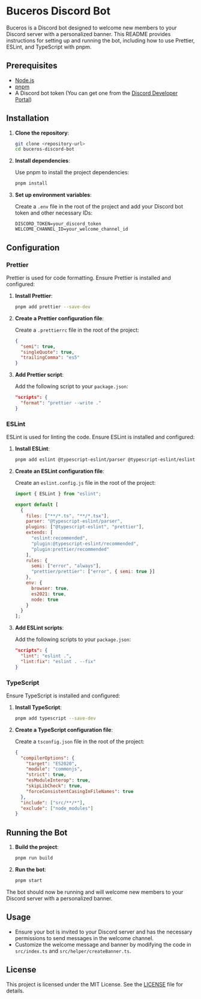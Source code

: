 # Buceros Discord Bot

Buceros is a Discord bot designed to welcome new members to your Discord server with a personalized banner. This README
provides instructions for setting up and running the bot, including how to use Prettier, ESLint, and TypeScript with
pnpm.

## Prerequisites

- [Node.js](https://nodejs.org/)
- [pnpm](https://pnpm.io/)
- A Discord bot token (You can get one from the [Discord Developer Portal](https://discord.com/developers/applications))

## Installation

1. **Clone the repository**:

    ```bash
    git clone <repository-url>
    cd buceros-discord-bot
    ```

2. **Install dependencies**:

   Use pnpm to install the project dependencies:

    ```bash
    pnpm install
    ```

3. **Set up environment variables**:

   Create a `.env` file in the root of the project and add your Discord bot token and other necessary IDs:

    ```env
    DISCORD_TOKEN=your_discord_token
    WELCOME_CHANNEL_ID=your_welcome_channel_id
    ```

## Configuration

### Prettier

Prettier is used for code formatting. Ensure Prettier is installed and configured:

1. **Install Prettier**:

    ```bash
    pnpm add prettier --save-dev
    ```

2. **Create a Prettier configuration file**:

   Create a `.prettierrc` file in the root of the project:

    ```json
    {
      "semi": true,
      "singleQuote": true,
      "trailingComma": "es5"
    }
    ```

3. **Add Prettier script**:

   Add the following script to your `package.json`:

    ```json
    "scripts": {
      "format": "prettier --write ."
    }
    ```

### ESLint

ESLint is used for linting the code. Ensure ESLint is installed and configured:

1. **Install ESLint**:

    ```bash
    pnpm add eslint @typescript-eslint/parser @typescript-eslint/eslint-plugin eslint-config-prettier eslint-plugin-prettier --save-dev
    ```

2. **Create an ESLint configuration file**:

   Create an `eslint.config.js` file in the root of the project:

    ```javascript
    import { ESLint } from "eslint";

    export default [
      {
        files: ["**/*.ts", "**/*.tsx"],
        parser: "@typescript-eslint/parser",
        plugins: ["@typescript-eslint", "prettier"],
        extends: [
          "eslint:recommended",
          "plugin:@typescript-eslint/recommended",
          "plugin:prettier/recommended"
        ],
        rules: {
          semi: ["error", "always"],
          "prettier/prettier": ["error", { semi: true }]
        },
        env: {
          browser: true,
          es2021: true,
          node: true
        }
      }
    ];
    ```

3. **Add ESLint scripts**:

   Add the following scripts to your `package.json`:

    ```json
    "scripts": {
      "lint": "eslint .",
      "lint:fix": "eslint . --fix"
    }
    ```

### TypeScript

Ensure TypeScript is installed and configured:

1. **Install TypeScript**:

    ```bash
    pnpm add typescript --save-dev
    ```

2. **Create a TypeScript configuration file**:

   Create a `tsconfig.json` file in the root of the project:

    ```json
    {
      "compilerOptions": {
        "target": "ES2020",
        "module": "commonjs",
        "strict": true,
        "esModuleInterop": true,
        "skipLibCheck": true,
        "forceConsistentCasingInFileNames": true
      },
      "include": ["src/**/*"],
      "exclude": ["node_modules"]
    }
    ```

## Running the Bot

1. **Build the project**:

    ```bash
    pnpm run build
    ```

2. **Run the bot**:

    ```bash
    pnpm start
    ```

The bot should now be running and will welcome new members to your Discord server with a personalized banner.

## Usage

- Ensure your bot is invited to your Discord server and has the necessary permissions to send messages in the welcome
  channel.
- Customize the welcome message and banner by modifying the code in `src/index.ts` and `src/helper/createBanner.ts`.

## License

This project is licensed under the MIT License. See the [LICENSE](LICENSE) file for details.

